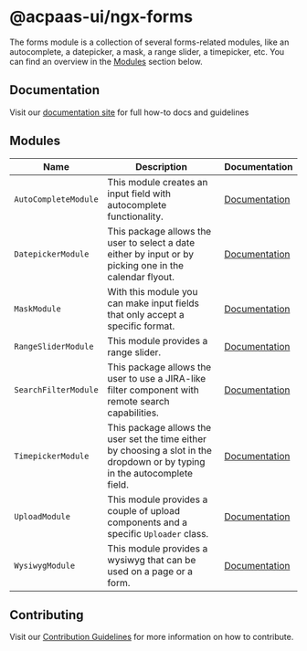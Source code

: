 # @acpaas-ui/ngx-forms

The forms module is a collection of several forms-related modules, like an autocomplete, a datepicker, a mask, a range slider, a timepicker, etc.
You can find an overview in the [Modules](#modules) section below.

## Documentation

Visit our [documentation site](https://antwerp-ui.digipolis.be/) for full how-to docs and guidelines

## <a name="modules"></a>Modules

| Name         | Description | Documentation |
| -----------  | ------ | -------------------------- |
| `AutoCompleteModule` | This module creates an input field with autocomplete functionality. | [Documentation](src/lib/auto-complete/README.md) |
| `DatepickerModule` | This package allows the user to select a date either by input or by picking one in the calendar flyout. | [Documentation](src/lib/datepicker/README.md) |
| `MaskModule` | With this module you can make input fields that only accept a specific format. | [Documentation](src/lib/mask/README.md) |
| `RangeSliderModule` | This module provides a range slider. | [Documentation](src/lib/range-slider/README.md) |
| `SearchFilterModule` | This package allows the user to use a JIRA-like filter component with remote search capabilities. | [Documentation](src/lib/search-filter/README.md) |
| `TimepickerModule` | This package allows the user set the time either by choosing a slot in the dropdown or by typing in the autocomplete field. | [Documentation](src/lib/timepicker/README.md) |
| `UploadModule` | This module provides a couple of upload components and a specific `Uploader` class. | [Documentation](src/lib/upload/README.md) |
| `WysiwygModule` | This module provides a wysiwyg that can be used on a page or a form. | [Documentation](src/lib/wysiwyg/README.md) |

## Contributing

Visit our [Contribution Guidelines](../../CONTRIBUTING.md) for more information on how to contribute.
